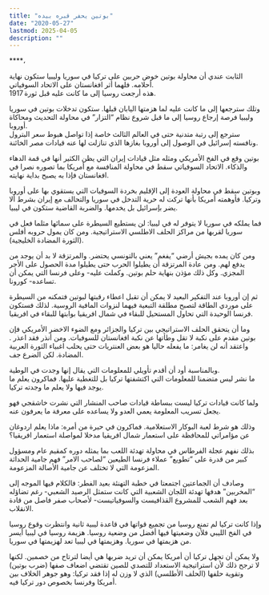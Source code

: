 ```yaml
---
title: "بوتين يحفر قبره بيده"
date: "2020-05-27"
lastmod: 2025-04-05
description: ""
---
```

****،

الثابت عندي أن محاولة بوتين خوض حربين على تركيا في سوريا وليبيا ستكون نهاية أحلامه. فلهما أثر افغانستان على الاتحاد السوفياتي.  
هذه أرجعت روسيا إلى ما كانت عليه قبل ثورة 1917.

وتلك سترجعها إلى ما كانت عليه لما هزمتها اليابان قبلها. ستكون تدخلات بوتين في سوريا وليبيا فرصة إرجاع روسيا إلى ما قبل شروع نظام “التزار” في محاولة التحديث ومحاكاة أوروبا.  
سترجع إلى رتبة متدنية حتى في العالم الثالث خاصة إذا تواصل هبوط سعر البترول ونافسته إسرائيل في الوصول إلى أوروبا بغازها الذي تنازلت لها عنه قيادات مصر الخائنة.

بوتين وقع في الفخ الأمريكي ومثله مثل قيادات إيران التي يظن الكثير أنها في قمة الدهاء والذكاء. الاتحاد السوفياتي سقط في محاولة المنافسة مع أمريكا بما تصوره نصرا في افغانستان فإذا به يصبح بداية نهايته.

وبوتين سقط في محاولة العودة إلى الإقليم بخردة السوفيات التي يستقوي بها على أوروبا وتركيا. فأوهمته أمريكا بأنها تركت له حرية التدخل في سوريا والتحالف مع إيران بشرط ألا يضر بإسرائيل بل يخدمها. والضربة القاضية ستكون في ليبيا.

فما يملكه في سوريا لا يتوفر له في ليبيا: لن يستطيع السيطرة على سمائها مثلما فعل في سوريا لقربها من مراكز الحلف الاطلسي الاستراتيجية. ومن كان يمول حروبه أفلس (الثورة المضادة الخليجية).

ومن كان يمده بجيش أرضي “يفغم” يعني بالتونسي يحتضر. والمرتزقة لا بد أن يوجد من يدفع لهم. ومن عادة المرتزقة أن يطيلوا الحرب حتى يطيلوا مدة الحصول على الأجر المجزي. وكل ذلك مؤذن بنهاية حلم بوتين. وكملت عليه- وعلى فرنسا التي يمكن أن تساعده- كورونا.

ثم إن أوروبا عند التفكير البعيد لا يمكن أن تقبل اعطاء رقبتها لبوتين فتمكنه من السيطرة على موردي الطاقة لتصبح مطلقة التبعية فيهما لنزوات المافية الروسية. لذلك فستكون فرنسا الوحيدة التي تحاول المستحيل للبقاء في شمال افريقيا بوابتها للبقاء في افريقيا.

وما أن يتحقق الحلف الاستراتيجي بين تركيا والجزائر ومع الضوء الاخضر الأمريكي فإن بوتين مقدم على نكبة لا تقل وطأتها عن نكبة افغانستان للسوفيات. ومن أنذر فقد اعذر . واعتقد أنه لن يغامر: ما يفعله حاليا هو بعض العنتريات حتى يحلب اغبياء الثورة العربية المضادة. لكن الضرع جف.

وبالمناسبة أود أن أقدم تأويلي للمعلومات التي يقال إنها وجدت في الوطية.  
ما نشر ليس متضمنا للمعلومات التي اكتشفتها تركيا بل للتغطية عليها. فماكرون يعلم ما يوجد فيها ولا يعلم ما وجدته تركيا.

ولما كانت قيادات تركيا ليست ببساطة قيادات صاحب المنشار التي نشرت خاشقجي فهو يجعل تسريب المعلومة يعمي العدو ولا يساعده على معرفة ما يعرفون عنه.

وذلك هو شرط لعبة البوكار الاستعلامية. فماكرون في حيرة من أمره: ماذا يعلم اردوغان عن مؤامراتي للمحافظة على استعمار شمال افريقيا مدخلا لمواصلة استعمار افريقيا؟

بذلك نفهم عجلة الفرطاس في محاولة تهدئة اللعب بما يمثله دوره كمقيم عام ومسؤول كبير من قدرة على “تطويع” عملاء فرنسا الطيعين “لصاحب الامر” فهم جامية الحداثة المزعومة التي لا تختلف عن جامية الأصالة المزعومة.

وصادف أن الجماعتين اجتمعتا في خطبة التهنئة بعيد الفطر: فالكلام فيها الموجه إلى “المخربين” هدفها تهدئة اللجان الشعبية التي كانت ستمثل الرصيد الشعبي- رغم تضاؤله بعد فهم الشعب للمشروع القذافيست والسوفياتيست- لأصحاب صفر فاصل من قادة الانقلاب.

وإذا كانت تركيا لم تمنع روسيا من تجميع قواتها في قاعدة ليبية ثانية وانتظرت وقوع روسيا في الفخ الليبي فلأن وضعيتها فيها أفضل من وضعية روسيا. هزيمة روسيا في ليبيا أيسر من هزيمتها في سوريا. وهزيمتها في ليبيا تعد لهزيمتها في سوريا.

ولا يمكن أن تجهل تركيا أن أمريكا يمكن أن تريد ضربها هي أيضا لترتاح من خصمين. لكنها لا ترجح ذلك لأن استراتيجية الاستعداد للتصدي للصين تقتضي اضعاف صفها (ضرب بوتين) وتقوية حلفها (الحلف الأطلسي) الذي لا وزن له إذا فقد تركيا: وهو جوهر الخلاف بين أمريكا وفرنسا بخصوص دور تركيا فيه.

###
